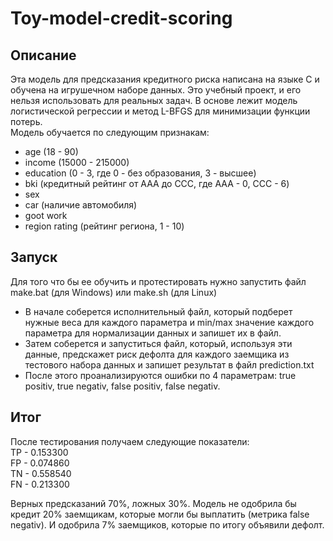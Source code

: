 # Toy-model-credit-scoring
## Описание
Эта модель для предсказания кредитного риска написана на языке С и обучена на игрушечном наборе данных. Это учебный проект, и его нельзя использовать для реальных задач. В основе лежит модель логистической регрессии и метод L-BFGS для минимизации функции потерь. \
Модель обучается по следующим признакам:
- age (18 - 90)
- income (15000 - 215000)
- education (0 - 3, где 0 - без образования, 3 - высшее)
- bki (кредитный рейтинг от ААА до ССС, где ААА - 0, ССС - 6)
- sex
- car (наличие автомобиля)
- goot work
- region rating (рейтинг региона, 1 - 10)

## Запуск
Для того что бы ее обучить и протестировать нужно запустить файл make.bat (для Windows) или make.sh (для Linux)
- В начале соберется исполнительный файл, который подберет нужные веса для каждого параметра и min/max значение каждого параметра для нормализации данных и запишет их в файл.
- Затем соберется и запуститься файл, который, используя эти данные, предскажет риск дефолта для каждого заемщика из тестового набора данных и запишет результат в файл prediction.txt
- После этого проанализируются ошибки по 4 параметрам: true positiv, true negativ, false positiv, false negativ.
 
## Итог
После тестирования получаем следующие показатели:\
TP - 0.153300\
FP - 0.074860\
TN - 0.558540\
FN - 0.213300

Верных предсказаний 70%, ложных 30%. Модель не одобрила бы кредит 20% заемщикам, которые могли бы выплатить (метрика false negativ). И одобрила 7% заемщиков, которые по итогу объявили дефолт.
